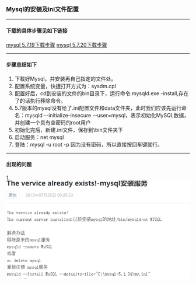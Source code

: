 ### Mysql的安装及ini文件配置

---
#### 下载的具体步骤见如下链接
[mysql 5.7.19下载步骤](http://www.jb51.net/article/119369.htm?utm_source=debugrun&utm_medium=referral)
[mysql 5.7.20下载步骤]()

---
#### 步骤总结如下
1. 下载好Mysql，并安装再自己指定的文件处。
2. 配置系统变量，快捷打开方式为：sysdm.cpl
3. 配置好后，cd到安装的文件的bin目录下，运行命令:mysqld.exe -install,存在了的话执行移除命令。
4. 5.7版本的mysql没有给了.ini配置文件和data文件夹，此时我们应该先运行命名：mysqld --initialize-insecure --user=mysql，表示初始化MySQL数据，并创建一个具有空密码的root用户
5. 初始化完后，新建.ini文件，保存到\bin文件夹下
6. 启动服务：net mysql
7. 登陆：mysql -u root -p 因为没有密码，所以直接按回车键就行。
---

#### 出现的问题
1.![删除残存的MySQL](images/exited.PNG)
